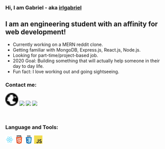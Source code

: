 ### Hi, I am Gabriel - aka [irlgabriel](https://irlgabriel.github.io/portfolio)

## I am an engineering student with an affinity for web development!
- Currently working on a MERN reddit clone.
- Getting familiar with MongoDB, Express.js, React.js, Node.js.
- Looking for part-time/project-based job.
- 2020 Goal: Building something that will actually help someone in their day to day life.
- Fun fact: I love working out and going sightseeing.

### Contact me: 
[<img src="https://raw.githubusercontent.com/iconic/open-iconic/master/svg/globe.svg" width="40px;" />](https://irlgabriel.github.io/portfolio)
[<img src="https://camo.githubusercontent.com/b65faae8871ebbdb99790f2644ea7f3c89800b0c/68747470733a2f2f63646e2e6a7364656c6976722e6e65742f6e706d2f73696d706c652d69636f6e734076332f69636f6e732f6c696e6b6564696e2e737667" width="40px;"/>](https://www.linkedin.com/in/gabriel-radu-5023021b9/)
[<img src="https://www.flaticon.com/svg/static/icons/svg/123/123717.svg" width="40px;"/>](https://www.facebook.com/gabi.radu.75)
[<img src="https://www.flaticon.com/svg/static/icons/svg/25/25425.svg" width="40px;"/>](https://www.instagram.com/gabriel.radu1/)

<br />

### Language and Tools: 
<img float="left" src="https://raw.githubusercontent.com/github/explore/80688e429a7d4ef2fca1e82350fe8e3517d3494d/topics/react/react.png" width="26px;">
<img float="left" src="https://raw.githubusercontent.com/github/explore/80688e429a7d4ef2fca1e82350fe8e3517d3494d/topics/html/html.png" width="26px;">
<img float="left" src="https://raw.githubusercontent.com/github/explore/80688e429a7d4ef2fca1e82350fe8e3517d3494d/topics/css/css.png" width="26px;">
<img float="left" src="https://raw.githubusercontent.com/github/explore/80688e429a7d4ef2fca1e82350fe8e3517d3494d/topics/javascript/javascript.png" width="26px;">
